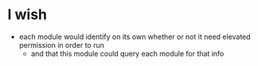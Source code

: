 # I wish
- each module would identify on its own whether or not it need elevated permission in order to run
  - and that this module could query each module for that info
